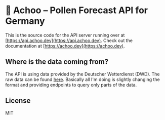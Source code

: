 # 🌻 Achoo – Pollen Forecast API for Germany

This is the source code for the API server running over at [https://api.achoo.dev](https://api.achoo.dev). Check out the documentation at [https://achoo.dev](https://achoo.dev).

## Where is the data coming from?

The API is using data provided by the Deutscher Wetterdienst (DWD). The raw data can be found [here](https://opendata.dwd.de/climate_environment/health/alerts/s31fg.json). Basically all I'm doing is slightly changing the format and providing endpoints to query only parts of the data.

## License

MIT

